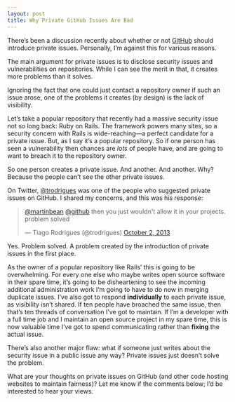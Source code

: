 ```yaml
---
layout: post
title: Why Private GitHub Issues Are Bad
---
```

There’s been a discussion recently about whether or not [GitHub](https://github.com/) should introduce private issues.
Personally, I’m against this for various reasons.

The main argument for private issues is to disclose security issues and vulnerabilities on repositories.
While I can see the merit in that, it creates more problems than it solves.

Ignoring the fact that one could just contact a repository owner if such an issue arose, one of the problems it creates (by design) is the lack of visibility.

Let’s take a popular repository that recently had a massive security issue not so long back: Ruby on Rails.
The framework powers many sites, so a security concern with Rails is wide-reaching—a perfect candidate for a private issue.
But, as I say it’s a popular repository.
So if one person has seen a vulnerability then chances are *lots* of people have, and are going to want to breach it to the repository owner.

So one person creates a private issue. And another. And another.
Why? Because the people can’t see the other private issues.

On Twitter, [@trodrigues](https://github.com/trodrigues) was one of the people who suggested private issues on GitHub.
I shared my concerns, and this was his response:

<blockquote class="twitter-tweet"><p><a href="https://twitter.com/martinbean">@martinbean</a> <a href="https://twitter.com/github">@github</a> then you just wouldn&#39;t allow it in your projects. problem solved</p>&mdash; Tiago Rodrigues (@trodrigues) <a href="https://twitter.com/trodrigues/statuses/385398823830716416">October 2, 2013</a></blockquote>

Yes. Problem solved. A problem created by the introduction of private issues in the first place.

As the owner of a popular repository like Rails’ this is going to be overwhelming.
For every one else who maybe writes open source software in their spare time, it’s going to be disheartening to see the incoming additional administration work I’m going to have to do now in merging duplicate issues.
I’ve also got to respond **individually** to each private issue, as visibility isn’t shared.
If ten people have broached the same issue, then that’s ten threads of conversation I’ve got to maintain.
If I’m a developer with a full time job and I maintain an open source project in my spare time, this is now valuable time I’ve got to spend communicating rather than **fixing** the actual issue.

There’s also another major flaw: what if someone just writes about the security issue in a public issue any way?
Private issues just doesn’t solve the problem.

What are your thoughts on private issues on GitHub (and other code hosting websites to maintain fairness)?
Let me know if the comments below; I’d be interested to hear your views.